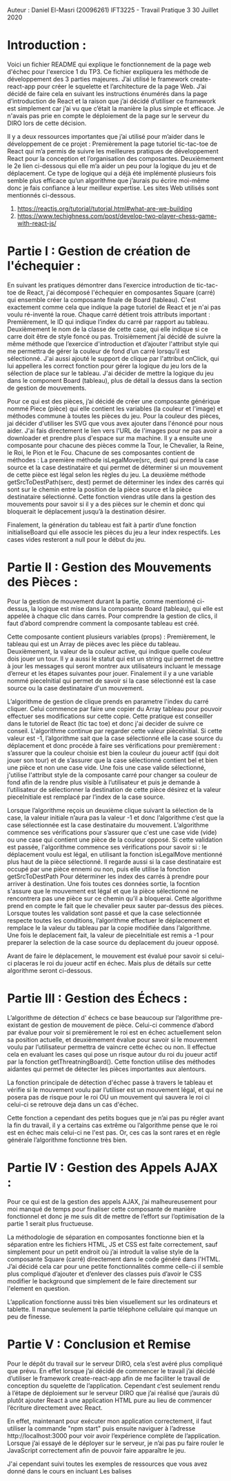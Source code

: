 Auteur : Daniel El-Masri (20096261)
IFT3225 - Travail Pratique 3
30 Juillet 2020

# Introduction : 

Voici un fichier README qui explique le fonctionnement de la page web d'échec pour l'exercice 1 du TP3. Ce fichier expliquera les méthode de développement des 3 parties majeures.
J’ai utilisé le framework create-react-app pour créer le squelette et l’architecture de la page Web. J’ai décidé de faire cela en suivant les instructions énumérés dans la page d’introduction de React et la raison que j’ai décidé d’utiliser ce framework est simplement car j’ai vu que c’était la manière la plus simple et efficace. Je n'avais pas prie en compte le déploiement de la page sur le serveur du DIRO lors de cette décision.

Il y a deux ressources importantes que j’ai utilisé pour m’aider dans le développement de ce projet : Premièrement la page tutoriel tic-tac-toe de React qui m’a permis de suivre les meilleures pratiques de développement React pour la conception et l’organisation des composantes. Deuxièmement le 2e lien ci-dessous qui elle m’a aider un peu pour la logique du jeu et de déplacement. Ce type de logique qui a déjà été implémenté plusieurs fois semble plus efficace qu’un algorithme que j’aurais pu écrire moi-même donc je fais confiance à leur meilleur expertise. Les sites Web utilisés sont mentionnés ci-dessous.

1. https://reactjs.org/tutorial/tutorial.html#what-are-we-building
2. https://www.techighness.com/post/develop-two-player-chess-game-with-react-js/

# Partie I : Gestion de création de l'échequier :

En suivant les pratiques démontrer dans l’exercice introduction de tic-tac-toe de React, j'ai décomposé l'échequier en composantes Square (carré) qui ensemble créer la composante finale de Board (tableau). C'est exactement comme cela que indique la page tutoriel de React et je n'ai pas voulu ré-inventé la roue. Chaque carré détient trois  attributs important : Premièrement, le ID qui indique l’index du carré par rapport au tableau. Deuxièmement le nom de la classe de cette case, qui elle indique si ce carre doit être de style foncé ou pas. Troisièmement j’ai décidé de suivre la même méthode que l’exercice d'introduction et d’ajouter l'attribut style qui me permettra de gérer la couleur de fond d’un carré lorsqu’il est sélectionné. J'ai aussi ajouté le support de clique par l'attribut onClick, qui lui appellera les correct fonction pour gérer la logique du jeu lors de la sélection de place sur le tableau. J'ai décider de mettre la logique du jeu dans le component Board (tableau), plus de détail la dessus dans la section de gestion de mouvements.

Pour ce qui est des pièces, j’ai décidé de créer une composante générique nommé Piece (pièce) qui elle contient les variables (la couleur et l'image) et méthodes commune à toutes les pièces du jeu. Pour la couleur des pièces, jai décider d'utiliser les SVG que vous avex ajouter dans l'énoncé pour nous aider. J'ai fais directement le lien vers l'URL de l'images pour ne pas avoir a downloader et prendre plus d'espace sur ma machine. Il y a ensuite une composante pour chacune des pièces comme la Tour, le Chevalier, la Reine, le Roi, le Pion et le Fou. Chacune de ses composantes contient de méthodes : La première méthode isLegalMove(src, dest) qui prend la case source et la case destinataire et qui permet de déterminer si un mouvement de cette pièce est légal selon les règles du jeu. La deuxième méthode getSrcToDestPath(serc, dest) permet de déterminer les index des carrés qui sont sur le chemin entre la position de la pièce source et la pièce destinataire sélectionné. Cette fonction viendras utile dans la gestion des mouvements pour savoir si il y a des pièces sur le chemin et donc qui bloquerait le déplacement jusqu’à la destination désirer.

Finalement, la génération du tableau est fait à partir d’une fonction initialiseBoard qui elle associe les pièces du jeu a leur index respectifs. Les cases vides resteront a null pour le début du jeu.

# Partie II : Gestion des Mouvements des Pièces :

Pour la gestion de mouvement durant la partie, comme mentionné ci-dessus, la logique est mise dans la composante Board (tableau), qui elle est appelée à chaque clic dans carrés. Pour comprendre la gestion de clics, il faut d’abord comprendre comment la composante tableau est créé. 

Cette composante contient plusieurs variables (props) : Premièrement, le tableau qui est un Array de pièces avec les pièce du tableau. Deuxièmement, la valeur de la couleur active, qui indique quelle couleur dois jouer un tour. Il y a aussi le statut qui est un string qui permet de mettre à jour les messages qui seront montrer aux utilisateurs incluant le message d’erreur et les étapes suivantes pour jouer. Finalement il y a une variable nommé pieceInitial qui permet de savoir si la case sélectionné est la case source ou la case destinataire d'un mouvement.

L’algorithme de gestion de clique prends en parametre l'index du carré cliquer. Celui commence par faire une copier du Array tableau pour pouvoir effectuer ses modifications sur cette copie. Cette pratique est conseiller dans le tutoriel de React (tic tac toe) et donc j'ai decider de suivre ce conseil. L'algorithme continue par regarder cette valeur pièceInitial. Si cette valeur est -1, l’algorithme sait que la case sélectionné elle la case source du déplacement et donc procéde à faire ses vérifications pour premièrement : s’assurer que la couleur choisie est bien la couleur du joueur actif (qui doit jouer son tour) et de s’assurer que la case sélectionné contient bel et bien une pièce et non une case vide. Une fois une case valide sélectionné, j'utilise l'attribut style de la composante carré pour changer sa couleur de fond afin de la rendre plus visible à l’utilisateur et puis je demande à l’utilisateur de sélectionner la destination de cette pièce désirez et la valeur pieceInitiale est remplacé par l’index de la case source.

Lorsque l’algorithme reçois un deuxième clique suivant la sélection de la case, la valeur initiale n’aura pas la valeur -1 et donc l’algorithme c’est que la case sélectionnée est la case destinataire du mouvement. L’algorithme commence ses vérifications pour s’assurer que c'est une case vide (vide) ou une case qui contient une pièce de la couleur opposé. Si cette validation est passée, l'algorithme commence ses vérifications pour savoir si : le déplacement voulu est légal, en utilisant la fonction isLegalMove mentionné plus haut de la pièce sélectionné. Il regarde aussi si la case destinataire est occupé par une pièce ennemi ou non, puis elle utilise la fonction getSrcToDestPath Pour déterminer les index des carrés à prendre pour arriver à destination. Une fois toutes ces données sortie, la focntion s'assure que le mouvement est légal et que la pièce sélectionné ne rencontrera pas une pièce sur ce chemin qu’il a bloquerai. Cette algorithme prend en compte le fait que le chevalier peux sauter par-dessus des pièces. Lorsque toutes les validation sont passé et que la case selectionnée respecte toutes les conditions, l’algorithme effectuer le déplacement et remplace le la valeur du tableau par la copie modifiée dans l’algorithme. Une fois le deplacement fait, la valeur de pieceInitiale est remis a -1 pour preparer la selection de la case source du deplacement du joueur opposé. 

Avant de faire le déplacement, le mouvement est évalué pour savoir si celui-ci placeras le roi du joueur actif en échec. Mais plus de détails sur cette algorithme seront ci-dessous.

# Partie III : Gestion des Échecs :

L’algorithme de détection d' échecs ce base beaucoup sur l’algorithme pre-existant de gestion de mouvement de pièce. Celui-ci commence d’abord par évalue pour voir si premièrement le roi est en échec actuellement selon sa position actuelle, et deuxièmement évalue pour savoir si le mouvement voulu par l’utilisateur permettra de vaincre cette échec ou non. Il effectue cela en evaluant les cases qui pose un risque autour du roi du joueur actif par la fonction getThreatningBoard(). Cette fonction utilise des méthodes aidantes qui permet de détecter les pièces importantes aux alentours. 

La fonction principale de détection d'échec passe à travers le tableau et vérifie si le mouvement voulu par l’utiliser est un mouvement légal, et qui ne posera pas de risque pour le roi OU un mouvement qui sauvera le roi ci celui-ci se retrouve deja dans un cas d'échec.

Cette fonction a cependant des petits bogues que je n’ai pas pu régler avant la fin du travail, il y a certains cas extrême ou l’algorithme pense que le roi est en échec mais celui-ci ne l'est pas. Or, ces cas la sont rares et en règle générale l’algorithme fonctionne très bien. 


# Partie IV : Gestion des Appels AJAX :

Pour ce qui est de la gestion des appels AJAX, j’ai malheureusement pour moi manqué de temps pour finaliser cette composante de manière fonctionnel et donc je me suis dit de mettre de l’effort sur l’optimisation de la partie 1 serait plus fructueuse.

La méthodologie de séparation en composantes fonctionne bien et la séparation entre les fichiers HTML, JS et CSS est faite correctement, sauf simplement pour un petit endroit où j’ai introduit la valise style de la composante Square (carré) directement dans le code généré dans l'HTML. J’ai décidé cela car pour une petite fonctionnalités comme celle-ci il semble plus compliqué d’ajouter et d’enlever des classes puis d’avoir le CSS modifier le background que simplement de le faire directement sur l'element en question.

L’application fonctionne aussi très bien visuellement sur les ordinateurs et tablette. Il manque seulement la partie téléphone cellulaire qui manque un peu de finesse.

# Partie V : Conclusion et Remise

Pour le dépôt du travail sur le serveur DIRO, cela s’est avéré plus compliqué que prévu. En effet lorsque j’ai décidé de commencer le travail j’ai décidé d’utiliser le framework create-react-app afin de me faciliter le travail de conception du squelette de l’application. Cependant c’est seulement rendu à l’étape de déploiement sur le serveur DIRO que j’ai réalisé que j’aurais dû plutôt ajouter React à une application HTML pure au lieu de commencer l’écriture directement avec React. 

En effet, maintenant pour exécuter mon application correctement, il faut utiliser la commande "npm start" puis ensuite naviguer à l’adresse http://localhost:3000 pour voir avoir l’expérience complète de l’application. Lorsque j’ai essayé de le déployer sur le serveur, je n’ai pas pu faire rouler le JavaScript correctement afin de pouvoir faire apparaître le jeu. 

J'ai cependant suivi toutes les exemples de ressources que vous avez donné dans le cours en incluant Les balises <script/> contenant le lien vers le Y puis en regardant d’autres ressources en ligne. Cependant sans succès je vous remets la totalité du travail dans ce fichier puis pour l’exécuter il faut simplement faire la commande "npm start" plus naviguer vers localhost:3000